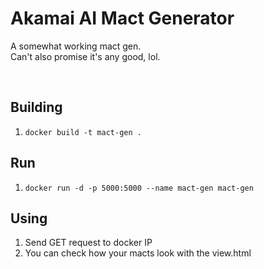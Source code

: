 # Akamai AI Mact Generator

A somewhat working mact gen.<br/>
Can't also promise it's any good, lol.

&nbsp;

## Building

1. `docker build -t mact-gen .`

## Run
1. `docker run -d -p 5000:5000 --name mact-gen mact-gen`

## Using
1. Send GET request to docker IP
2. You can check how your macts look with the view.html
